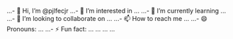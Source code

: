 ...- 👋 Hi, I’m @pjlfecjr
...- 👀 I’m interested in ...
...- 🌱 I’m currently learning ...
...- 💞️ I’m looking to collaborate on ...
...- 📫 How to reach me ...
...- 😄 Pronouns: ...
...- ⚡ Fun fact: ...
...
...<!---
...pjlfecjr/pjlfecjr is a ✨ special ✨ repository because its `README.md` (this file) appears on your GitHub profile.
...You can click the Preview link to take a look at your changes.
...--->
...
